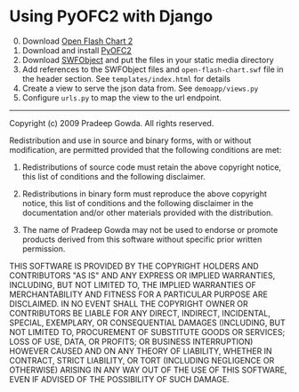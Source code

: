 # Using PyOFC2 with Django

 0. Download [Open Flash Chart 2](http://teethgrinder.co.uk/open-flash-chart-2/downloads.php)
 1. Download and install [PyOFC2](http://github.com/btbytes/pyofc2/tree/master)
 2. Download [SWFObject](http://code.google.com/p/swfobject/) and put the files in your static media directory
 3. Add references to the SWFObject files and `open-flash-chart.swf` file in the header section. See `templates/index.html` for details  
 4. Create a view to serve the json data from. See `demoapp/views.py`
 5. Configure `urls.py` to map the view to the url endpoint.  
 

----

Copyright (c) 2009 Pradeep Gowda.
All rights reserved.

Redistribution and use in source and binary forms, with or without modification,
are permitted provided that the following conditions are met:

 1. Redistributions of source code must retain the above copyright notice, 
    this list of conditions and the following disclaimer.

 2. Redistributions in binary form must reproduce the above copyright 
    notice, this list of conditions and the following disclaimer in the
    documentation and/or other materials provided with the distribution.

 3. The name of Pradeep Gowda  may not be used to endorse or promote products 
    derived from this software without specific prior written permission.

THIS SOFTWARE IS PROVIDED BY THE COPYRIGHT HOLDERS AND CONTRIBUTORS "AS IS" AND
ANY EXPRESS OR IMPLIED WARRANTIES, INCLUDING, BUT NOT LIMITED TO, THE IMPLIED
WARRANTIES OF MERCHANTABILITY AND FITNESS FOR A PARTICULAR PURPOSE ARE
DISCLAIMED. IN NO EVENT SHALL THE COPYRIGHT OWNER OR CONTRIBUTORS BE LIABLE FOR
ANY DIRECT, INDIRECT, INCIDENTAL, SPECIAL, EXEMPLARY, OR CONSEQUENTIAL DAMAGES
(INCLUDING, BUT NOT LIMITED TO, PROCUREMENT OF SUBSTITUTE GOODS OR SERVICES;
LOSS OF USE, DATA, OR PROFITS; OR BUSINESS INTERRUPTION) HOWEVER CAUSED AND ON
ANY THEORY OF LIABILITY, WHETHER IN CONTRACT, STRICT LIABILITY, OR TORT
(INCLUDING NEGLIGENCE OR OTHERWISE) ARISING IN ANY WAY OUT OF THE USE OF THIS
SOFTWARE, EVEN IF ADVISED OF THE POSSIBILITY OF SUCH DAMAGE.
                                                               